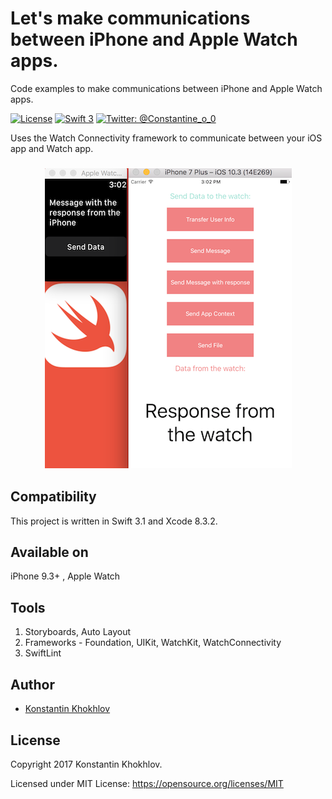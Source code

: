 # Let's make communications between iPhone and Apple Watch apps.
Code examples to make communications between iPhone and Apple Watch apps.

[![License](http://img.shields.io/badge/License-MIT-green.svg?style=flat)](https://github.com/justaninja/watch_share/blob/master/LICENSE)
[![Swift 3](https://img.shields.io/badge/Swift-3.0-orange.svg?style=flat)](https://swift.org)
[![Twitter: @Constantine_o_0](https://img.shields.io/badge/Contact-Twitter-blue.svg?style=flat)](https://twitter.com/Constantine_o_0)

Uses the Watch Connectivity framework to communicate between your iOS app and Watch app.

<h3 align="center">
<img src="Screenshot.png" alt="Screenshot for iOS" />
</h3>

## Compatibility

This project is written in Swift 3.1 and Xcode 8.3.2.

## Available on
iPhone 9.3+ , Apple Watch

## Tools
1. Storyboards, Auto Layout  
2. Frameworks - Foundation, UIKit, WatchKit, WatchConnectivity
3. SwiftLint

## Author

* [Konstantin Khokhlov](https://ru.linkedin.com/in/const)

## License

Copyright 2017 Konstantin Khokhlov.

Licensed under MIT License: https://opensource.org/licenses/MIT
